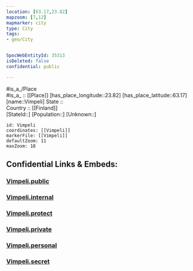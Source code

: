 ```yaml
---
location: [63.17,23.82] 
mapzoom: [7,12] 
mapmarker: city 
type: City
tags:
- geo/City


SpocWebEntityId: 35313
isDeleted: false
confidential: public

---
```

#is_a_/Place  
#is_a_ :: [[Place]] 
[has_place_longitude::23.82] 
[has_place_latitude::63.17] 
[name::Vimpeli] 
State ::  
Country :: [[Finland]]  
[StateId::] 
[Population::] 
[Unknown::] 


```leaflet
id: Vimpeli
coordinates: [[Vimpeli]] 
markerFile: [[Vimpeli]] 
defaultZoom: 11 
maxZoom: 18
```


## Confidential Links & Embeds: 

### [Vimpeli.public](/_public/\Earth\Continent\Europe\Europe~North\Finland\Provinces~Finland\Western_Finland\counties~Western_Finland\Ostrobothnia~South\CityVimpeli.public.md) 

### [Vimpeli.internal](/_internal/\Earth\Continent\Europe\Europe~North\Finland\Provinces~Finland\Western_Finland\counties~Western_Finland\Ostrobothnia~South\CityVimpeli.internal.md) 

### [Vimpeli.protect](/_protect/\Earth\Continent\Europe\Europe~North\Finland\Provinces~Finland\Western_Finland\counties~Western_Finland\Ostrobothnia~South\CityVimpeli.protect.md) 

### [Vimpeli.private](/_private/\Earth\Continent\Europe\Europe~North\Finland\Provinces~Finland\Western_Finland\counties~Western_Finland\Ostrobothnia~South\CityVimpeli.private.md) 

### [Vimpeli.personal](/_personal/\Earth\Continent\Europe\Europe~North\Finland\Provinces~Finland\Western_Finland\counties~Western_Finland\Ostrobothnia~South\CityVimpeli.personal.md) 

### [Vimpeli.secret](/_secret/\Earth\Continent\Europe\Europe~North\Finland\Provinces~Finland\Western_Finland\counties~Western_Finland\Ostrobothnia~South\CityVimpeli.secret.md)

